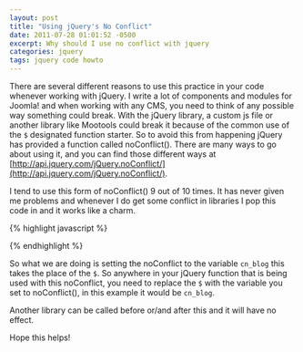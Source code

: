 ```yaml
---
layout: post
title: "Using jQuery's No Conflict"
date: 2011-07-28 01:01:52 -0500
excerpt: Why should I use no conflict with jquery
categories: jquery
tags: jquery code howto
---
```

There are several different reasons to use this practice in your code whenever working with jQuery. I write a lot of components and modules for Joomla! and when working with any CMS, you need to think of any possible way something could break. With the jQuery library, a custom js file or another library like Mootools could break it because of the common use of the `$` designated function starter. So to avoid this from happening jQuery has provided a function called noConflict(). There are many ways to go about using it, and you can find those different ways at [http://api.jquery.com/jQuery.noConflict/](http://api.jquery.com/jQuery.noConflict/).

I tend to use this form of noConflict() 9 out of 10 times. It has never given me problems and whenever I do get some conflict in libraries I pop this code in and it works like a charm.

{% highlight javascript %}
<script type="text/javascript">
  var cn_blog = jQuery.noConflict();
  cn_blog(document).ready(function() {
  	cn_blog("div p").hide();
  });
</script>
{% endhighlight %}

So what we are doing is setting the noConflict to the variable `cn_blog` this takes the place of the `$`. So anywhere in your jQuery function that is being used with this noConflict, you need to replace the `$` with the variable you set to noConflict(), in this example it would be `cn_blog`.  

Another library can be called before or/and after this and it will have no effect.  

Hope this helps!  
